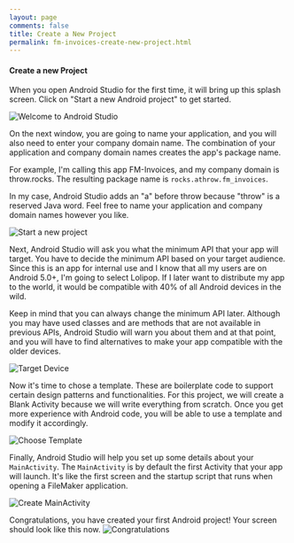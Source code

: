 ```yaml
---
layout: page
comments: false
title: Create a New Project
permalink: fm-invoices-create-new-project.html
---
```


#### Create a new Project

When you open Android Studio for the first time, it will bring up this splash screen.  Click on "Start a new Android project" to get started.

![Welcome to Android Studio](http://throw.rocks/fm-invoices/05_create_project/create_new_project_01_welcome.png)

On the next window, you are going to name your application, and you will also need to enter your company domain name. The combination of your application and company domain names creates the app's package name.

For example, I'm calling this app FM-Invoices, and my company domain is throw.rocks. The resulting package name is `rocks.athrow.fm_invoices`.

In my case, Android Studio adds an "a" before throw because 
"throw" is a reserved Java word. Feel free to name your application and company domain names however you like.

![Start a new project](http://throw.rocks/fm-invoices/05_create_project/create_new_project_02_project_name.png)

Next, Android Studio will ask you what the minimum API that your app will target. You have to decide the minimum API based on your target audience.  Since this is an app for internal use and I know that all my users are on Android 5.0+, I'm going to select Lolipop. If I later want to distribute my app to the world, it would be compatible with 40% of all Android devices in the wild.

Keep in mind that you can always change the minimum API later. Although you may have used classes and are methods that are not available in previous APIs, Android Studio will warn you about them and at that point, and you will have to find alternatives to make your app compatible with the older devices.

![Target Device](http://throw.rocks/fm-invoices/05_create_project/create_new_project_03_target_device.png)

Now it's time to chose a template. These are boilerplate code to support certain design patterns and functionalities. For this project, we will create a Blank Activity because we will write everything from scratch. Once you get more experience with Android code, you will be able to use a template and modify it accordingly.

![Choose Template](http://throw.rocks/fm-invoices/05_create_project/create_new_project_04_template.png)

Finally, Android Studio will help you set up some details about your `MainActivity`. The `MainActivity` is by default the first Activity that your app will launch. It's like the first screen and the startup script that runs when opening a FileMaker application.

![Create MainActivity](http://throw.rocks/fm-invoices/05_create_project/create_new_project_05_main_activity.png)

Congratulations, you have created your first Android project! Your screen should look like this now. 
![Congratulations](http://throw.rocks/fm-invoices/05_create_project/create_new_project_06_congratulations.png)

